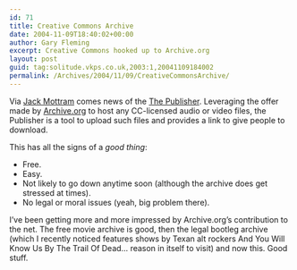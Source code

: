 ```yaml
---
id: 71
title: Creative Commons Archive
date: 2004-11-09T18:40:02+00:00
author: Gary Fleming
excerpt: Creative Commons hooked up to Archive.org
layout: post
guid: tag:solitude.vkps.co.uk,2003:1,20041109184002
permalink: /Archives/2004/11/09/CreativeCommonsArchive/
---
```

Via [Jack Mottram](http://www.submitresponse.co.uk/mt/) comes news of the [The Publisher](http://creativecommons.org/weblog/entry/4507). Leveraging the offer made by [Archive.org](http://www.archive.org/) to host any CC-licensed audio or video files, the Publisher is a tool to upload such files and provides a link to give people to download.

This has all the signs of a _good thing_:

  * Free.
  * Easy.
  * Not likely to go down anytime soon (although the archive does get stressed at times).
  * No legal or moral issues (yeah, big problem there).

I&#8217;ve been getting more and more impressed by Archive.org&#8217;s contribution to the net. The free movie archive is good, then the legal bootleg archive (which I recently noticed features shows by Texan alt rockers And You Will Know Us By The Trail Of Dead&#8230; reason in itself to visit) and now this. Good stuff.
